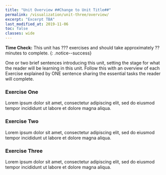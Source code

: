 ```yaml
---
title: "Unit Overview ##Change to Unit Title##"
permalink: /visualization/unit-three/overview/
excerpt: "Excerpt TBA"
last_modified_at: 2019-11-06
toc: false
classes: wide
---
```


**Time Check:** This unit has ??? exercises and should take approximately ?? minutes to complete.
{: .notice--success}

One or two brief sentences introducing this unit, setting the stage for what the reader will be learning in this unit. Follow this with an overview of each Exercise explained by ONE sentence sharing the essential tasks the reader will complete.

### Exercise One
Lorem ipsum dolor sit amet, consectetur adipiscing elit, sed do eiusmod tempor incididunt ut labore et dolore magna aliqua.

### Exercise Two
Lorem ipsum dolor sit amet, consectetur adipiscing elit, sed do eiusmod tempor incididunt ut labore et dolore magna aliqua.

### Exercise Three
Lorem ipsum dolor sit amet, consectetur adipiscing elit, sed do eiusmod tempor incididunt ut labore et dolore magna aliqua.
